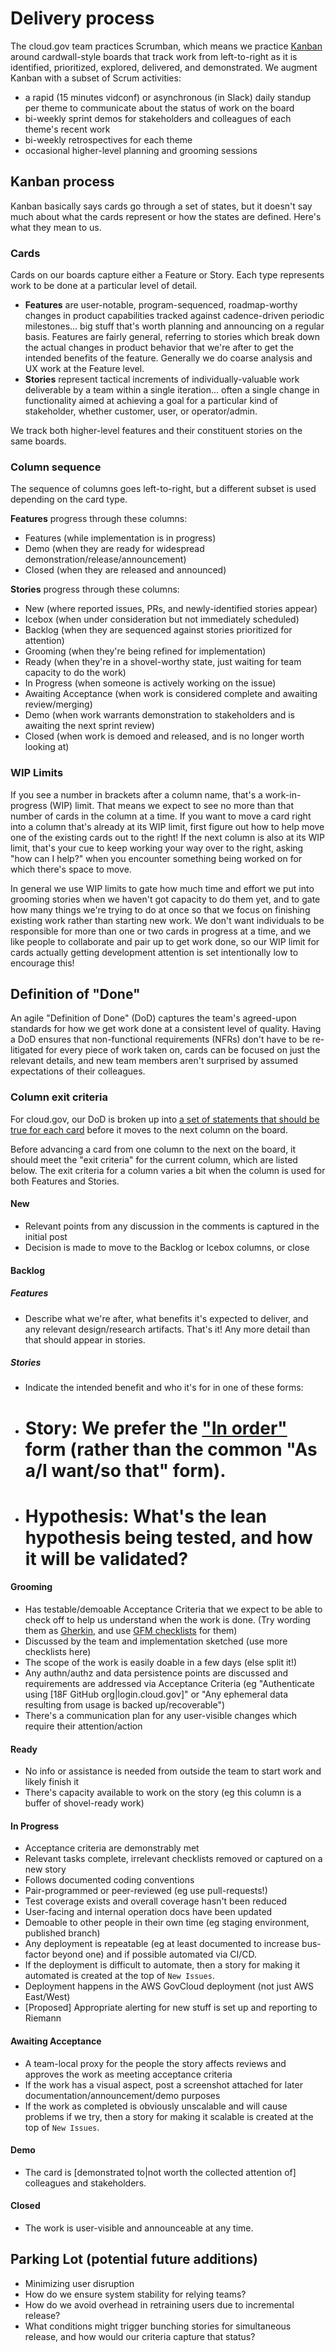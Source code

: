 
# Delivery process

The cloud.gov team practices Scrumban, which means we practice [Kanban](http://blog.crisp.se/2009/06/26/henrikkniberg/1246053060000) around cardwall-style boards that track work from left-to-right as it is identified, prioritized, explored, delivered, and demonstrated. We augment Kanban with a subset of Scrum activities: 

- a rapid (15 minutes vidconf) or asynchronous (in Slack) daily standup per theme to communicate about the status of work on the board
- bi-weekly sprint demos for stakeholders and colleagues of each theme's recent work
- bi-weekly retrospectives for each theme
- occasional higher-level planning and grooming sessions
 
## Kanban process

Kanban basically says cards go through a set of states, but it doesn't say much about what the cards represent or how the states are defined. Here's what they mean to us.

### Cards

Cards on our boards capture either a Feature or Story. Each type represents work to be done at a particular level of detail.

- **Features** are user-notable, program-sequenced, roadmap-worthy changes in product capabilities tracked against cadence-driven periodic milestones... big stuff that's worth planning and announcing on a regular basis. Features are fairly general, referring to stories which break down the actual changes in product behavior that we're after to get the intended benefits of the feature. Generally we do coarse analysis and UX work at the Feature level.
- **Stories** represent tactical increments of individually-valuable work deliverable by a team within a single iteration... often a single change in functionality aimed at achieving a goal for a particular kind of stakeholder, whether customer, user, or operator/admin.

We track both higher-level features and their constituent stories on the same boards. 

### Column sequence
The sequence of columns goes left-to-right, but a different subset is used depending on the card type.

**Features** progress through these columns:

- Features (while implementation is in progress)
- Demo (when they are ready for widespread demonstration/release/announcement)
- Closed (when they are released and announced)

**Stories** progress through these columns:

- New (where reported issues, PRs, and newly-identified stories appear)
 - Icebox (when under consideration but not immediately scheduled)
- Backlog (when they are sequenced against stories prioritized for attention)
- Grooming (when they're being refined for implementation)
- Ready (when they're in a shovel-worthy state, just waiting for team capacity to do the work)
- In Progress (when someone is actively working on the issue)
- Awaiting Acceptance (when work is considered complete and awaiting review/merging)
- Demo (when work warrants demonstration to stakeholders and is awaiting the next sprint review)
- Closed (when work is demoed and released, and is no longer worth looking at)

### WIP Limits

If you see a number in brackets after a column name, that's a work-in-progress (WIP) limit. That means we expect to see no more than that number of cards in the column at a time. If you want to move a card right into a column that's already at its WIP limit, first figure out how to help move one of the existing cards out to the right! If the next column is also at its WIP limit, that's your cue to keep working your way over to the right, asking "how can I help?" when you encounter something being worked on for which there's space to move.

In general we use WIP limits to gate how much time and effort we put into grooming stories when we haven't got capacity to do them yet, and to gate how many things we're trying to do at once so that we focus on finishing existing work rather than starting new work. We don't want individuals to be responsible for more than one or two cards in progress at a time, and we like people to collaborate and pair up to get work done, so our WIP limit for cards actually getting development attention is set intentionally low to encourage this!

## Definition of "Done"

An agile "Definition of Done" (DoD) captures the team's agreed-upon standards for how we get work done at a consistent level of quality. Having a DoD ensures that non-functional requirements (NFRs) don't have to be re-litigated for every piece of work taken on, cards can be focused on just the relevant details, and new team members aren't surprised by assumed expectations of their colleagues.

### Column exit criteria
For cloud.gov, our DoD is broken up into [a set of statements that should be true for each card](https://github.com/18F/cg-product/blob/master/DeliveryProcess.md) before it moves to the next column on the board. 

Before advancing a card from one column to the next on the board, it should meet the "exit criteria" for the current column, which are listed below.  The exit criteria for a column varies a bit when the column is used for both Features and Stories.

#### New

- Relevant points from any discussion in the comments is captured in the initial post
- Decision is made to move to the Backlog or Icebox columns, or close

#### Backlog

##### Features

- Describe what we're after, what benefits it's expected to deliver, and any relevant design/research artifacts. That's it! Any more detail than that should appear in stories.

##### Stories

- Indicate the intended benefit and who it's for in one of these forms:
 - # Story: We prefer the ["In order"](http://blog.crisp.se/2014/09/25/david-evans/as-a-i-want-so-that-considered-harmful) form (rather than the common "As a/I want/so that" form).
 - # Hypothesis: What's the lean hypothesis being tested, and how it will be validated?

#### Grooming

- Has testable/demoable Acceptance Criteria that we expect to be able to check off to help us understand when the work is done. (Try wording them as [Gherkin](https://en.wikipedia.org/wiki/Behavior-driven_development#Behavioural_specifications), and use [GFM checklists](https://github.com/blog/1375-task-lists-in-gfm-issues-pulls-comments) for them)
- Discussed by the team and implementation sketched (use more checklists here)
- The scope of the work is easily doable in a few days (else split it!)
- Any authn/authz and data persistence points are discussed and requirements are addressed via Acceptance Criteria (eg "Authenticate using [18F GitHub org|login.cloud.gov]" or "Any ephemeral data resulting from usage is backed up/recoverable")
- There's a communication plan for any user-visible changes which require their attention/action

#### Ready

- No info or assistance is needed from outside the team to start work and likely finish it
- There's capacity available to work on the story (eg this column is a buffer of shovel-ready work)

#### In Progress

- Acceptance criteria are demonstrably met
- Relevant tasks complete, irrelevant checklists removed or captured on a new story
- Follows documented coding conventions
- Pair-programmed or peer-reviewed (eg use pull-requests!)
- Test coverage exists and overall coverage hasn't been reduced
- User-facing and internal operation docs have been updated
- Demoable to other people in their own time (eg staging environment, published branch)
- Any deployment is repeatable (eg at least documented to increase bus-factor beyond one) and if possible automated via CI/CD.
 - If the deployment is difficult to automate, then a story for making it automated is created at the top of `New Issues`.
- Deployment happens in the AWS GovCloud deployment (not just AWS East/West)
- [Proposed] Appropriate alerting for new stuff is set up and reporting to Riemann

#### Awaiting Acceptance

- A team-local proxy for the people the story affects reviews and approves the work as meeting acceptance criteria
- If the work has a visual aspect, post a screenshot attached for later documentation/announcement/demo purposes
- If the work as completed is obviously unscalable and will cause problems if we try, then a story for making it scalable is created at the top of `New Issues`.

#### Demo

- The card is [demonstrated to|not worth the collected attention of] colleagues and stakeholders.

#### Closed

- The work is user-visible and announceable at any time.

## Parking Lot (potential future additions)

- Minimizing user disruption
 - How do we ensure system stability for relying teams? 
 - How do we avoid overhead in retraining users due to incremental release? 
 - What conditions might trigger bunching stories for simultaneous release, and how would our criteria capture that status?
